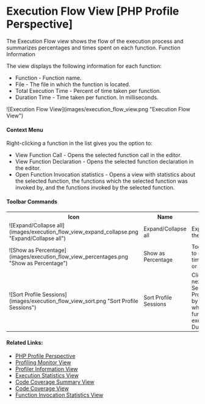 # Execution Flow View [PHP Profile Perspective]

<!--context:execution_flow_view-->

The Execution Flow view shows the flow of the execution process and summarizes percentages and times spent on each function.
Function Information

The view displays the following information for each function:
 * Function - Function name.
 * File - The file in which the function is located.
 * Total Execution Time - Percent of time taken per function.
 * Duration Time - Time taken per function. In milliseconds.
 
<p>![Execution Flow View](images/execution_flow_view.png "Execution Flow View")</p>

#### Context Menu

Right-clicking a function in the list gives you the option to:
 * View Function Call - Opens the selected function call in the editor.
 * View Function Declaration - Opens the selected function declaration in the editor.
 * Open Function Invocation statistics - Opens a view with statistics about the selected function, the functions which the selected function was invoked by, and the functions invoked by the selected function.

#### Toolbar Commands

<table>
<tr><th>Icon</th>
<th>Name</th>
<th>Description</th></tr>

<tr><td>![Expand/Collapse all](images/execution_flow_view_expand_collapse.png "Expand/Collapse all")</td>
<td>Expand/Collapse all</td>
<td>Expands/collapses the list.</td></tr>

<tr><td>![Show as Percentage](images/execution_flow_view_percentages.png "Show as Percentage")</td>
<td>Show as Percentage</td>
<td>Toggles the view to show your times in seconds or percentages.</td></tr>

<tr><td>![Sort Profile Sessions](images/execution_flow_view_sort.png "Sort Profile Sessions")</td>
<td>Sort Profile Sessions</td>
<td>Click the arrow next to the Profile Session to sort the Profile Session list by the Order in which the functions were executed or by Duration Time.</td></tr>

</table>

<!--links-start-->

#### Related Links:

 * [PHP Profile Perspective](000-index.md)
 * [Profiling Monitor View](008-profiling_monitor_view.md)
 * [Profiler Information View](016-profiler_information_view.md)
 * [Execution Statistics View](024-execution_statistics_view.md)
 * [Code Coverage Summary View](040-code_coverage_summary_view.md)
 * [Code Coverage View](048-code_coverage_view.md)
 * [Function Invocation Statistics View](056-function_invocation_statistics_view.md)

<!--links-end-->
